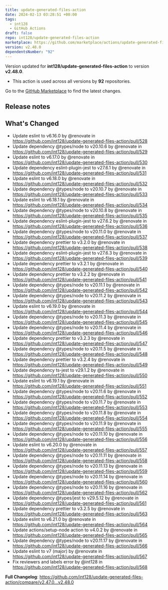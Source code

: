 ```yaml
---
title: update-generated-files-action
date: 2024-02-13 03:28:51 +00:00
tags:
  - int128
  - GitHub Actions
draft: false
repo: int128/update-generated-files-action
marketplace: https://github.com/marketplace/actions/update-generated-files-action
version: v2.48.0
dependentsNumber: "92"
---
```



Version updated for **int128/update-generated-files-action** to version **v2.48.0**.
- This action is used across all versions by **92** repositories.

Go to the [GitHub Marketplace](https://github.com/marketplace/actions/update-generated-files-action) to find the latest changes.

## Release notes

## What's Changed
* Update eslint to v6.16.0 by @renovate in https://github.com/int128/update-generated-files-action/pull/528
* Update dependency @types/node to v20.10.6 by @renovate in https://github.com/int128/update-generated-files-action/pull/529
* Update eslint to v6.17.0 by @renovate in https://github.com/int128/update-generated-files-action/pull/530
* Update dependency eslint-plugin-jest to v27.6.1 by @renovate in https://github.com/int128/update-generated-files-action/pull/531
* Update eslint to v6.18.0 by @renovate in https://github.com/int128/update-generated-files-action/pull/532
* Update dependency @types/node to v20.10.7 by @renovate in https://github.com/int128/update-generated-files-action/pull/533
* Update eslint to v6.18.1 by @renovate in https://github.com/int128/update-generated-files-action/pull/534
* Update dependency @types/node to v20.10.8 by @renovate in https://github.com/int128/update-generated-files-action/pull/535
* Update dependency eslint-plugin-jest to v27.6.2 by @renovate in https://github.com/int128/update-generated-files-action/pull/536
* Update dependency @types/node to v20.11.0 by @renovate in https://github.com/int128/update-generated-files-action/pull/537
* Update dependency prettier to v3.2.0 by @renovate in https://github.com/int128/update-generated-files-action/pull/538
* Update dependency eslint-plugin-jest to v27.6.3 by @renovate in https://github.com/int128/update-generated-files-action/pull/539
* Update dependency prettier to v3.2.1 by @renovate in https://github.com/int128/update-generated-files-action/pull/540
* Update dependency prettier to v3.2.2 by @renovate in https://github.com/int128/update-generated-files-action/pull/541
* Update dependency @types/node to v20.11.1 by @renovate in https://github.com/int128/update-generated-files-action/pull/542
* Update dependency @types/node to v20.11.2 by @renovate in https://github.com/int128/update-generated-files-action/pull/543
* Update eslint to v6.19.0 by @renovate in https://github.com/int128/update-generated-files-action/pull/544
* Update dependency @types/node to v20.11.3 by @renovate in https://github.com/int128/update-generated-files-action/pull/545
* Update dependency @types/node to v20.11.4 by @renovate in https://github.com/int128/update-generated-files-action/pull/546
* Update dependency prettier to v3.2.3 by @renovate in https://github.com/int128/update-generated-files-action/pull/547
* Update dependency @types/node to v20.11.5 by @renovate in https://github.com/int128/update-generated-files-action/pull/548
* Update dependency prettier to v3.2.4 by @renovate in https://github.com/int128/update-generated-files-action/pull/549
* Update dependency ts-jest to v29.1.2 by @renovate in https://github.com/int128/update-generated-files-action/pull/550
* Update eslint to v6.19.1 by @renovate in https://github.com/int128/update-generated-files-action/pull/551
* Update dependency @types/node to v20.11.6 by @renovate in https://github.com/int128/update-generated-files-action/pull/552
* Update dependency @types/node to v20.11.7 by @renovate in https://github.com/int128/update-generated-files-action/pull/553
* Update dependency @types/node to v20.11.8 by @renovate in https://github.com/int128/update-generated-files-action/pull/554
* Update dependency @types/node to v20.11.9 by @renovate in https://github.com/int128/update-generated-files-action/pull/555
* Update dependency @types/node to v20.11.10 by @renovate in https://github.com/int128/update-generated-files-action/pull/556
* Update eslint to v6.20.0 by @renovate in https://github.com/int128/update-generated-files-action/pull/557
* Update dependency @types/node to v20.11.11 by @renovate in https://github.com/int128/update-generated-files-action/pull/558
* Update dependency @types/node to v20.11.13 by @renovate in https://github.com/int128/update-generated-files-action/pull/559
* Update dependency @types/node to v20.11.14 by @renovate in https://github.com/int128/update-generated-files-action/pull/560
* Update dependency @types/node to v20.11.16 by @renovate in https://github.com/int128/update-generated-files-action/pull/562
* Update dependency @types/jest to v29.5.12 by @renovate in https://github.com/int128/update-generated-files-action/pull/561
* Update dependency prettier to v3.2.5 by @renovate in https://github.com/int128/update-generated-files-action/pull/563
* Update eslint to v6.21.0 by @renovate in https://github.com/int128/update-generated-files-action/pull/564
* Update actions/setup-node action to v4.0.2 by @renovate in https://github.com/int128/update-generated-files-action/pull/565
* Update dependency @types/node to v20.11.17 by @renovate in https://github.com/int128/update-generated-files-action/pull/566
* Update eslint to v7 (major) by @renovate in https://github.com/int128/update-generated-files-action/pull/567
* Fix reviewers and labels error by @int128 in https://github.com/int128/update-generated-files-action/pull/568


**Full Changelog**: https://github.com/int128/update-generated-files-action/compare/v2.47.0...v2.48.0
